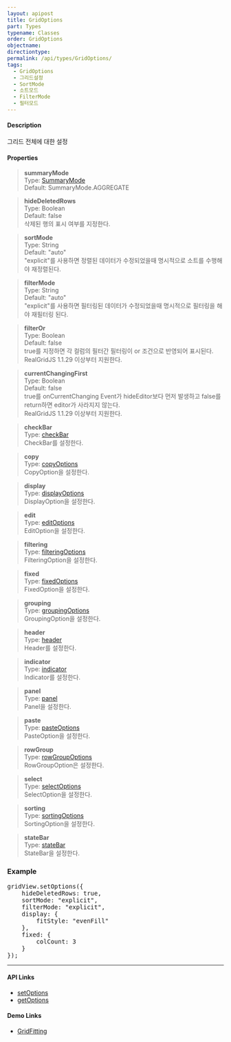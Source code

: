 ```yaml
---
layout: apipost
title: GridOptions
part: Types
typename: Classes
order: GridOptions
objectname: 
directiontype: 
permalink: /api/types/GridOptions/
tags:
  - GridOptions
  - 그리드설정
  - SortMode
  - 소트모드  
  - FilterMode
  - 필터모드  
---
```


#### Description

 그리드 전체에 대한 설정

#### Properties

> **summaryMode**  
> Type: [SummaryMode](/api/types/SummaryMode)  
> Default: SummaryMode.AGGREGATE  

> **hideDeletedRows**  
> Type: Boolean  
> Default: false  
> 삭제된 행의 표시 여부를 지정한다.

> **sortMode**  
> Type: String      
> Default: "auto"      
> "explicit"를 사용하면 정렬된 데이터가 수정되었을때 명시적으로 소트를 수행해야 재정렬된다.    

> **filterMode**  
> Type: String   
> Default: "auto"    
> "explicit"를 사용하면 필터링된 데이터가 수정되었을때 명시적으로 필터링을 해야 재필터링 된다.   

> **filterOr**  
> Type: Boolean   
> Default: false    
> true를 지정하면 각 컬럼의 필터간 필터링이 or 조건으로 반영되어 표시된다.      
> RealGridJS 1.1.29 이상부터 지원한다.   

> **currentChangingFirst**  
> Type: Boolean   
> Default: false    
> true를 onCurrentChanging Event가 hideEditor보다 먼저 발생하고 false를 return하면 editor가 사라지지 않는다.      
> RealGridJS 1.1.29 이상부터 지원한다.   

> **checkBar**  
> Type: [checkBar](/api/types/CheckBar/)  
> CheckBar를 설정한다.  

> **copy**  
> Type: [copyOptions](/api/types/CopyOptions/)  
> CopyOption을 설정한다.  

> **display**  
> Type: [displayOptions](/api/types/DisplayOptions/)  
> DisplayOption을 설정한다.  

> **edit**  
> Type: [editOptions](/api/types/EditOptions/)  
> EditOption을 설정한다.  

> **filtering**  
> Type: [filteringOptions](/api/types/FilteringOptions/)  
> FilteringOption을 설정한다.  

> **fixed**  
> Type: [fixedOptions](/api/types/FixedOptions/)  
> FixedOption을 설정한다.  

> **grouping**  
> Type: [groupingOptions](/api/types/GroupingOptions/)  
> GroupingOption을 설정한다.  

> **header**  
> Type: [header](/api/types/Header/)  
> Header를 설정한다.  

> **indicator**  
> Type: [indicator](/api/types/Indicator/)  
> Indicator를 설정한다.  

> **panel**  
> Type: [panel](/api/types/Panel/)  
> Panel을 설정한다.  

> **paste**  
> Type: [pasteOptions](/api/types/PasteOptions/)  
> PasteOption을 설정한다.  

> **rowGroup**  
> Type: [rowGroupOptions](/api/types/RowGroupOptions/)  
> RowGroupOption은 설정한다.  

> **select**  
> Type: [selectOptions](/api/types/SelectOptions/)  
> SelectOption을 설정한다.  

> **sorting**  
> Type: [sortingOptions](/api/types/SortingOptions/)  
> SortingOption을 설정한다.  

> **stateBar**  
> Type: [stateBar](/api/types/StateBar/)  
> StateBar을 설정한다.  

### Example  

<pre class="prettyprint">
gridView.setOptions({
    hideDeletedRows: true,
    sortMode: "explicit",
    filterMode: "explicit",
    display: {
        fitStyle: "evenFill"
    },
    fixed: {
        colCount: 3
    }
});
</pre>

---

#### API Links

* [setOptions](/api/GridBase/setOptions/)  
* [getOptions](/api/GridBase/getOptions/) 

#### Demo Links

* [GridFitting](http://demo.realgrid.com/Columns/GridFitting/) 